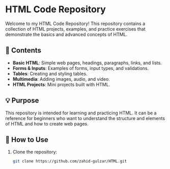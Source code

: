 # HTML Code Repository

Welcome to my HTML Code Repository! This repository contains a collection of HTML projects, examples, and practice exercises that demonstrate the basics and advanced concepts of HTML.

## 📝 Contents

- **Basic HTML**: Simple web pages, headings, paragraphs, links, and lists.
- **Forms & Inputs**: Examples of forms, input types, and validations.
- **Tables**: Creating and styling tables.
- **Multimedia**: Adding images, audio, and video.
- **HTML Projects**: Mini projects built with HTML.

## 💡 Purpose

This repository is intended for learning and practicing HTML. It can be a reference for beginners who want to understand the structure and elements of HTML and how to create web pages.

## 🚀 How to Use

1. Clone the repository:
   ```bash
   git clone https://github.com/zahid-gulzar/HTML.git
